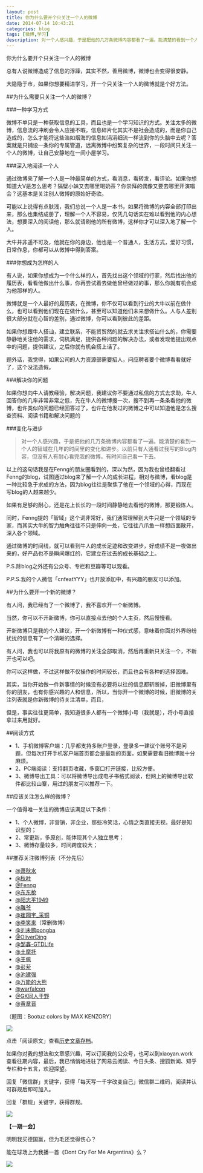 ```yaml
---
layout: post
title: 你为什么要开个只关注一个人的微博
date: 2014-07-14 10:43:21
categories: blog
tags: [微博,学习]
description: 对一个人感兴趣，于是把他的几万条微博内容都看了一遍。能清楚的看到一个人的智域在几年的时间里的变化和进步。以前只有人通看过我写的Blog内容，但没有人有耐心看完我的微博。有时间自己看一下去。
---
```



你为什么要开个只关注一个人的微博

总有人说微博造成了信息的浮躁，其实不然，善用微博，微博也会变得很安静。

大隐隐于市，如果你想要精进学习，开一个只关注一个人的微博就是个好方法。

##为什么需要只关注一个人的微博？

###一种学习方式

微博不单只是一种获取信息的工具，而且也是一个学习知识的方式。关注太多的微博，信息流的冲刷会令人应接不暇，信息碎片化其实不是社会造成的，而是你自己造成的，怎么才能将这些浩如烟海的信息如涓涓细流一样流到你的头脑中去呢？答案就是只铺设一条你的专属管道，远离微博中纷繁复杂的世界，一段时间只关注一个人的微博，让自己安静地在一间小屋学习。

###深入地阅读一个人

通过微博来了解一个人是一种最简单的方式，看消息，看转发，看评论。如果你想知道大V是怎么思考？隔壁小妹又去哪里喝奶茶？你崇拜的偶像又要去哪里开演唱会？这基本是关注别人微博的原始好奇欲。

可能以上说得有点肤浅，我们总说一个人是一本书，如果将微博的内容全部打印出来，那么也集结成册了，理解一个人不容易，仅凭几句话实在难以看到他的内心想法，想要深入的阅读他，那么就请刷他的所有微博，这样你才可以深入地了解一个人。

大牛并非遥不可及，他就在你的身边，他也是一个普通人，生活方式，爱好习惯，日常作息，你都可以从微博中得到答案。


###你想成为怎样的人

有人说，如果你想成为一个什么样的人，首先找出这个领域的行家，然后找出他的履历表，看看他做出什么事，你再尝试着去做他曾经做过的事，那么你就有机会成为他那样的人。

微博就是一个人最好的履历表，在微博，你不仅可以看到行业的大牛以前在做什么，也可以看到他们现在在做什么，甚至可以知道他们未来想做什么。人与人差别很大部分就在心智的差别，通过微博，你可以看到彼此的差距。

如果你想跟牛人搭讪，建立联系，不能贸贸然的就去求关注求搭讪什么的，你需要静静地关注他的需求，伺机满足，提供各种问题的解决办法，或者发现他提出观点中的问题，提供建议，之后你就有机会搭上话了。

题外话，我觉得，如果公司的人力资源部需要招人，问应聘者要个微博看看就好了，这个没法造假。

###解决你的问题

如果你想向牛人请教经验，解决问题，我建议你不要通过私信的方式去求助，牛人回答你的几率非常非常之低，先在牛人的微博搜一次，搜不到再一条条看他的微博，也许类似的问题已经回答过了，也许在他发过的微博之中可以知道他是怎么搜查资料、阅读书籍和解决问题的

###变化与进步

>对一个人感兴趣，于是把他的几万条微博内容都看了一遍。能清楚的看到一个人的智域在几年的时间里的变化和进步。以前只有人通看过我写的Blog内容，但没有人有耐心看完我的微博。有时间自己看一下去。

以上的这句话我是在Fenng的朋友圈看到的，深以为然，因为我也曾经翻看过Fenng的blog，试图通过blog来了解一个人的成长进程，相对与微博，看blog是一种比较急于求成的方法，因为blog往往是聚焦了他在一个领域的心得，而现在写blog的人越来越少。

如果有足够的耐心，还是花上长长的一段时间静静地去看他的微博，那更锻炼人。

同时，Fenng提的「智域」这个词非常好，我们通常理解到大牛只是一个领域的专家，而其实大牛的智力触角往往不只是伸向一处，它往往八爪鱼一样想四面散开，深入各个领域。

通过微博的时间线，就可以看到牛人的成长足迹和改变进步，好成绩不是一夜做出来的，好产品也不是瞬间爆红的，它建立在过去的成长基础之上。

P.S.除blog之外还有公众号、专栏和豆瓣等可以观看。

P.P.S.我的个人微信「cnfeatYYY」也开放添加中，有兴趣的朋友可以添加。

##为什么要开一个新的微博？

有人问，我已经有了一个微博了，我不喜欢开一个新微博。

当然，你可以不开新微博，你可以直接点去他的个人主页，然后慢慢看。

开新微博只是我的个人建议，开一个新微博有一种仪式感，意味着你面对外界纷纷扰扰的信息有了一个清晰的选择。

有人问，我也可以将我原有的微博的关注全部取消，然后再重新只关注一个，不新开也可以吧。

你可以这样做，不过这样做不仅操作的时间较长，而且也会有各种的选择困难。

其实，当你开始做一件新事情的时候没有必要将以往的信息都斩断掉，旧微博里有你的朋友，也有你感兴趣的人和信息，所以，当你开一个微博的时候，旧微博的关注列表就是你新微博的待关注清单，而且，

但是，事实往往更简单，我知道很多人都有一个微博小号（我就是），将小号直接拿过来用就好。

##阅读方式

- 1、手机微博客户端：几乎都支持多账户登录，登录多一建议个账号不是问题，但每次打开手机客户端首页都会是最新的页面，如果需要看旧微博就十分麻烦。
- 2、PC端阅读：支持翻页收藏，多窗口打开链接，比较方便。
- 3、微博导出工具：可以将微博导出成电子书格式阅读，但网上的微博导出软件都比较山寨，用过的朋友可以推荐一下。

##应该关注怎么样的微博？

一个值得唯一关注的微博应该满足以下条件：

- 1、个人微博，非营销，非企业，那些冷笑话，心情之类直接无视，最好是知识型的；
- 2、常更新，多原创，能体现其个人独立思考；
- 3、微博存量较多，时间跨度较大；

##推荐关注微博列表（不分先后）

- [@萧秋水](http://weibo.com/xiaoqiushui)
- [@秋叶](http://weibo.com/qiuyeppt)
- [@Fenng](http://weibo.com/fenng)
- [@东东枪](http://weibo.com/thisisdongdongqiang)
- [@阳志平1949](http://weibo.com/ouyangzhiping)
- [@雕爷](http://weibo.com/diaoye)
- [@崔翔宇_采铜](http://weibo.com/cuixiangyu7)
- [@李笑来](http://weibo.com/bylixiaolai)（常删微博）
- [@刘未鹏pongba](http://weibo.com/pongba)
- [@OliverDing](http://weibo.com/oliverding)
- [@邹鑫-GTDLife](http://weibo.com/gtdlife)
- [@土摩托](http://weibo.com/immusoul)
- [@王佩](http://weibo.com/wpei)
- [@彭萦](http://weibo.com/ying332)
- [@池建强](http://weibo.com/idreamland)
- [@万能的大熊](http://weibo.com/10961242)
- [@warfalcon](http://weibo.com/warfalcon)
- [@GK同人于野](http://weibo.com/geekonomics)
- [@黄章晋](http://weibo.com/huangzhangjinster)


（题图：Bootuz colors by MAX KENZORY）

![](http://cnfeat.qiniudn.com/mHDSX.png)

点击「阅读原文」查看[历史文章存档](http://xiaoyan.work)。

如果你对我的想法和文章感兴趣，可以订阅我的公众号，也可以到xiaoyan.work查看往期内容，最后，我已悄悄地进驻了网易云阅读、今日头条、搜狐新闻、知乎专栏和十五言，欢迎探望。

回复「微信群」关键字，获得「每天写一千字改变自己」微信群二维码，阅读并认可群规后即可加入。

回复「群规」关键字，获得群规。

![](http://cnfeat.qiniudn.com/1000.png)

**【一期一会】**

明明我买德国赢，但为毛还觉得伤心？

能在球场上为我播一首《Dont Cry For Me Argentina》么？

![](http://cnfeat.qiniudn.com/Image-2014-07-14-06-01-01.png)

